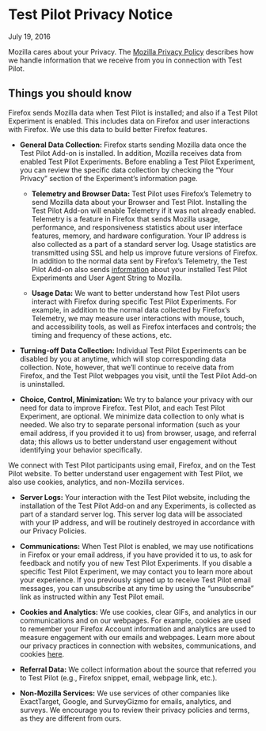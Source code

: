 # Test Pilot Privacy Notice
July 19, 2016

Mozilla cares about your Privacy.  The [Mozilla Privacy Policy](https://www.mozilla.org/privacy/) describes how we handle information that we receive from you in connection with Test Pilot.

## Things you should know

Firefox sends Mozilla data when Test Pilot is installed; and also if a Test Pilot Experiment is enabled. This includes data on Firefox and user interactions with Firefox. We use this data to build better Firefox features.

- **General Data Collection:** Firefox starts sending Mozilla data once the Test Pilot Add-on is installed. In addition, Mozilla receives data from enabled Test Pilot Experiments. Before enabling a Test Pilot Experiment, you can review the specific data collection by checking the “Your Privacy” section of the Experiment’s information page.

  - **Telemetry and Browser Data:** Test Pilot uses Firefox’s Telemetry to send Mozilla data about your Browser and Test Pilot. Installing the Test Pilot Add-on will enable Telemetry if it was not already enabled. Telemetry is a feature in Firefox that sends Mozilla usage, performance, and responsiveness statistics about user interface features, memory, and hardware configuration. Your IP address is also collected as a part of a standard server log. Usage statistics are transmitted using SSL and help us improve future versions of Firefox. In addition to the normal data sent by Firefox’s Telemetry, the Test Pilot Add-on also sends [information](https://github.com/mozilla/testpilot/blob/master/docs/metrics/telemetry.md) about your installed Test Pilot Experiments and User Agent String to Mozilla.

  - **Usage Data:** We want to better understand how Test Pilot users interact with Firefox during specific Test Pilot Experiments. For example, in addition to the normal data collected by Firefox’s Telemetry, we may measure user interactions with mouse, touch, and accessibility tools, as well as Firefox interfaces and controls; the timing and frequency of these actions, etc.

- **Turning-off Data Collection:**  Individual Test Pilot Experiments can be disabled by you at anytime, which will stop corresponding data collection. Note, however, that we’ll continue to receive data from Firefox, and the Test Pilot webpages you visit, until the Test Pilot Add-on is uninstalled.

- **Choice, Control, Minimization:**  We try to balance your privacy with our need for data to improve Firefox. Test Pilot, and each Test Pilot Experiment, are optional. We minimize data collection to only what is needed. We also try to separate personal information (such as your email address, if you provided it to us) from browser, usage, and referral data; this allows us to better understand user engagement without identifying your behavior specifically.

We connect with Test Pilot participants using email, Firefox, and on the Test Pilot website. To better understand user engagement with Test Pilot, we also use cookies, analytics, and non-Mozilla services.

- **Server Logs:** Your interaction with the Test Pilot website, including the installation of the Test Pilot Add-on and any Experiments, is collected as part of a standard server log. This server log data will be associated with your IP address, and will be routinely destroyed in accordance with our Privacy Policies.

- **Communications:** When Test Pilot is enabled, we may use notifications in Firefox or your email address, if you have provided it to us, to ask for feedback and notify you of new Test Pilot Experiments. If you disable a specific Test Pilot Experiment, we may contact you to learn more about your experience. If you previously signed up to receive Test Pilot email messages, you can unsubscribe at any time by using the “unsubscribe” link as instructed within any Test Pilot email.

- **Cookies and Analytics:** We use cookies, clear GIFs, and analytics in our communications and on our webpages. For example, cookies are used to remember your Firefox Account information and analytics are used to measure engagement with our emails and webpages. Learn more about our privacy practices in connection with websites, communications, and cookies [here](https://www.mozilla.org/privacy/websites/).

- **Referral Data:** We collect information about the source that referred you to Test Pilot (e.g., Firefox snippet, email, webpage link, etc.).

- **Non-Mozilla Services:** We use services of other companies like ExactTarget, Google, and SurveyGizmo for emails, analytics, and surveys. We encourage you to review their privacy policies and terms, as they are different from ours.
